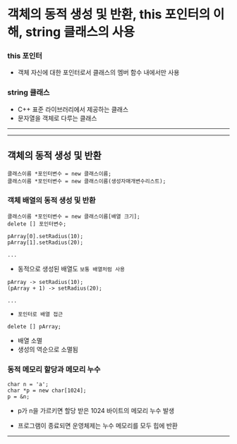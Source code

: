 # 객체의 동적 생성 및 반환, this 포인터의 이해, string 클래스의 사용

### this 포인터

- 객체 자신에 대한 포인터로서 클래스의 멤버 함수 내에서만 사용

### string 클래스

- C++ 표준 라이브러리에서 제공하는 클래스
- 문자열을 객체로 다루는 클래스

---

---

## 객체의 동적 생성 및 반환

```
클래스이름 *포인터변수 = new 클래스이름;
클래스이름 *포인터변수 = new 클래스이름(생성자매개변수리스트);
```

### 객체 배열의 동적 생성 및 반환

```
클래스이름 *포인터변수 = new 클래스이름[배열 크기];
delete [] 포인터변수;
```

```
pArray[0].setRadius(10);
pArray[1].setRadius(20);

...
```

- 동적으로 생성된 배열도 `보통 배열처럼 사용`

```
pArray -> setRadius(10);
(pArray + 1) -> setRadius(20);

...
```

- `포인터로 배열 접근`

```
delete [] pArray;
```

- 배열 소멸
- 생성의 역순으로 소멸됨

### 동적 메모리 할당과 메모리 누수

```
char n = 'a';
char *p = new char[1024];
p = &n;
```

- p가 n을 가르키면 할당 받은 1024 바이트의 메모리 누수 발생

- 프로그램이 종료되면 운영체제는 누수 메모리를 모두 힙에 반환

---
